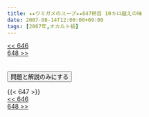 ```yaml
---
title: ★★ウミガメのスープ★★647杯目 10キロ越えの味
date: 2007-08-14T12:00:00+09:00
tags: [2007年,オカルト板]
---
```

<div class="th_left"><a href="../646"><< 646</a></div>
<div class="th_right"><a href="../648">648 >></a></div>
<br><br>
<script src="../../js/cupsoup.js"></script>
<form>
<input type="button" value="問題と解説のみにする" onClick="toggleCupsoup()">
</form>
{{< 647 >}}
<div class="th_left"><a href="../646"><< 646</a></div>
<div class="th_right"><a href="../648">648 >></a></div>